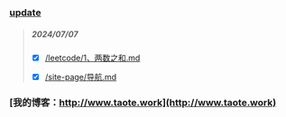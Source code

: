 ### [update](https://github.com/nebula-u/markdown/tree/main#update)

> ##### 2024/07/07
>
> - [x] [/leetcode/1、两数之和.md](/leetcode/1、两数之和.md)
>
> - [x] [/site-page/导航.md](/site-page/导航.md)















### [我的博客：http://www.taote.work](http://www.taote.work)

